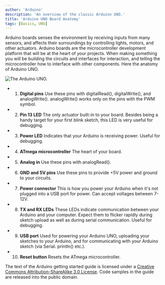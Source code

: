 ```yaml
---
author: 'Arduino'
description: 'An overview of the classic Arduino UNO.'
title: 'Arduino UNO Board Anatomy'
tags: [Basics, UNO]
---
```


Arduino boards senses the environment by receiving inputs from many sensors, and affects their surroundings by controlling lights, motors, and other actuators. Arduino boards are the microcontroller development platform that will be at the heart of your projects. When making something you will be building the circuits and interfaces for interaction, and telling the microcontroller how to interface with other components. Here the anatomy of Arduino UNO.

![The Arduino UNO.](assets/BoardAnatomy.svg)

- 1. **Digital pins** Use these pins with digitalRead(), digitalWrite(), and analogWrite(). analogWrite() works only on the pins with the PWM symbol.

- 2. **Pin 13 LED** The only actuator built-in to your board. Besides being a handy target for your first blink sketch, this LED is very useful for debugging.

- 3. **Power LED** Indicates that your Arduino is receiving power. Useful for debugging.

- 4. **ATmega microcontroller** The heart of your board.

- 5. **Analog in** Use these pins with analogRead().

- 6. **GND and 5V pins** Use these pins to provide +5V power and ground to your circuits.

- 7. **Power connector** This is how you power your Arduino when it's not plugged into a USB port for power. Can accept voltages between 7-12V.

- 8. **TX and RX LEDs** These LEDs indicate communication between your Arduino and your computer. Expect them to flicker rapidly during sketch upload as well as during serial communication. Useful for debugging.

- 9. **USB port** Used for powering your Arduino UNO, uploading your sketches to your Arduino, and for communicating with your Arduino sketch (via Serial. println() etc.).

- 10. **Reset button** Resets the ATmega microcontroller.

The text of the Arduino getting started guide is licensed under a [Creative Commons Attribution-ShareAlike 3.0 License](http://creativecommons.org/licenses/by-sa/3.0/). Code samples in the guide are released into the public domain.
